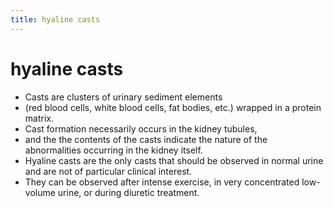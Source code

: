 ```yaml
---
title: hyaline casts
---
```

# hyaline casts

* Casts are clusters of urinary sediment elements 
* (red blood cells, white blood cells, fat bodies, etc.) wrapped in a protein matrix. 
* Cast formation necessarily occurs in the kidney tubules, 
* and the the contents of the casts indicate the nature of the abnormalities occurring in the kidney itself.
* Hyaline casts are the only casts that should be observed in normal urine and are not of particular clinical interest. 
* They can be observed after intense exercise, in very concentrated low-volume urine, or during diuretic treatment.

